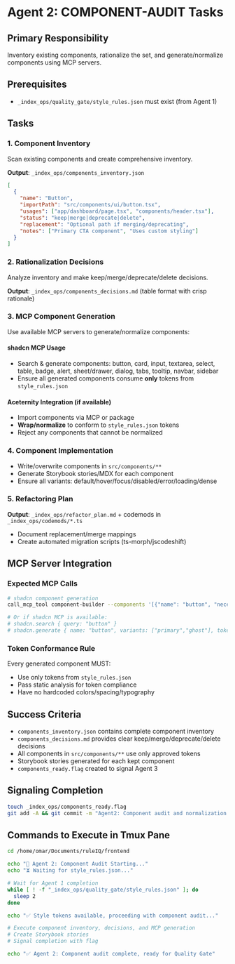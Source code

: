 # Agent 2: COMPONENT-AUDIT Tasks

## Primary Responsibility
Inventory existing components, rationalize the set, and generate/normalize components using MCP servers.

## Prerequisites  
- `_index_ops/quality_gate/style_rules.json` must exist (from Agent 1)

## Tasks

### 1. Component Inventory
Scan existing components and create comprehensive inventory.

**Output**: `_index_ops/components_inventory.json`
```json
[
  {
    "name": "Button", 
    "importPath": "src/components/ui/button.tsx",
    "usages": ["app/dashboard/page.tsx", "components/header.tsx"],
    "status": "keep|merge|deprecate|delete",
    "replacement": "Optional path if merging/deprecating",
    "notes": ["Primary CTA component", "Uses custom styling"]
  }
]
```

### 2. Rationalization Decisions
Analyze inventory and make keep/merge/deprecate/delete decisions.

**Output**: `_index_ops/components_decisions.md` (table format with crisp rationale)

### 3. MCP Component Generation
Use available MCP servers to generate/normalize components:

#### shadcn MCP Usage
- Search & generate components: button, card, input, textarea, select, table, badge, alert, sheet/drawer, dialog, tabs, tooltip, navbar, sidebar
- Ensure all generated components consume **only** tokens from `style_rules.json`

#### Aceternity Integration (if available)
- Import components via MCP or package
- **Wrap/normalize** to conform to `style_rules.json` tokens
- Reject any components that cannot be normalized

### 4. Component Implementation
- Write/overwrite components in `src/components/**`
- Generate Storybook stories/MDX for each component
- Ensure all variants: default/hover/focus/disabled/error/loading/dense

### 5. Refactoring Plan
**Output**: `_index_ops/refactor_plan.md` + codemods in `_index_ops/codemods/*.ts`
- Document replacement/merge mappings
- Create automated migration scripts (ts-morph/jscodeshift)

## MCP Server Integration

### Expected MCP Calls
```bash
# shadcn component generation
call_mcp_tool component-builder --components '[{"name": "button", "necessity": "critical"}]'

# Or if shadcn MCP is available:
# shadcn.search { query: "button" }
# shadcn.generate { name: "button", variants: ["primary","ghost"], tokensFrom: "globals.css" }
```

### Token Conformance Rule
Every generated component MUST:
- Use only tokens from `style_rules.json`  
- Pass static analysis for token compliance
- Have no hardcoded colors/spacing/typography

## Success Criteria
- `components_inventory.json` contains complete component inventory
- `components_decisions.md` provides clear keep/merge/deprecate/delete decisions
- All components in `src/components/**` use only approved tokens
- Storybook stories generated for each kept component
- `components_ready.flag` created to signal Agent 3

## Signaling Completion
```bash
touch _index_ops/components_ready.flag
git add -A && git commit -m "Agent2: Component audit and normalization complete"
```

## Commands to Execute in Tmux Pane
```bash
cd /home/omar/Documents/ruleIQ/frontend

echo "🎯 Agent 2: Component Audit Starting..."
echo "⏳ Waiting for style_rules.json..."

# Wait for Agent 1 completion
while [ ! -f "_index_ops/quality_gate/style_rules.json" ]; do
  sleep 2
done

echo "✅ Style tokens available, proceeding with component audit..."

# Execute component inventory, decisions, and MCP generation
# Create Storybook stories
# Signal completion with flag

echo "✅ Agent 2: Component audit complete, ready for Quality Gate"
```